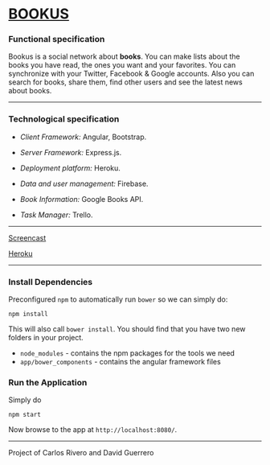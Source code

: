 [BOOKUS](https://bookus.herokuapp.com)
===================

### Functional specification

Bookus is a social network about **books**. You can make lists about the books you have read, the ones you want and your favorites. You can synchronize with your Twitter, Facebook & Google accounts. Also you can search for books, share them, find other users and see the latest news about books.

----------

### Technological specification

- *Client Framework:* Angular, Bootstrap.

- *Server Framework:* Express.js.

- *Deployment platform:* Heroku.

- *Data and user management:* Firebase.

- *Book Information:* Google Books API.

- *Task Manager:* Trello.

----------

[Screencast](https://www.youtube.com/watch?v=r6AiwUOxZlU)

[Heroku](http://bookus.herokuapp.com/#/books)

----------

### Install Dependencies

Preconfigured `npm` to automatically run `bower` so we can simply do:

    npm install

This will also call `bower install`.  You should find that you have two new
folders in your project.

* `node_modules` - contains the npm packages for the tools we need
* `app/bower_components` - contains the angular framework files

### Run the Application

Simply do

    npm start

Now browse to the app at `http://localhost:8080/`.

----------

Project of Carlos Rivero and David Guerrero
